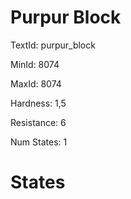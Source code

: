 # Purpur Block

TextId: purpur_block

MinId: 8074

MaxId: 8074

Hardness: 1,5

Resistance: 6


Num States: 1

# States
```

```